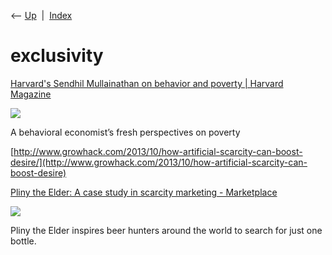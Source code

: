 <div class="nav">

⟵ [Up](index.html)  \|  [Index](index.html)

</div>

# exclusivity

<div class="cards">

<div class="card">

<div class="card-title">

[Harvard's Sendhil Mullainathan on behavior and poverty \| Harvard
Magazine](http://www.harvardmagazine.com/2015/05/the-science-of-scarcity)

</div>

<div class="card-image">

[![](https://www.harvardmagazine.com/sites/default/files/img/article/0415/mj15_p38_01.jpg)](http://www.harvardmagazine.com/2015/05/the-science-of-scarcity)

</div>

A behavioral economist’s fresh perspectives on poverty

</div>

<div class="card">

<div class="card-title">

[http://www.growhack.com/2013/10/how-artificial-scarcity-can-boost-desire/](http://www.growhack.com/2013/10/how-artificial-scarcity-can-boost-desire)

</div>

</div>

<div class="card">

<div class="card-title">

[Pliny the Elder: A case study in scarcity marketing -
Marketplace](http://www.marketplace.org/2014/09/18/business/pliny-elder-case-study-scarcity-marketing)

</div>

<div class="card-image">

[![](https://www.marketplace.org/wp-content/uploads/2014/09/467651337.jpg?fit=1800%2C1000&w=1200)](http://www.marketplace.org/2014/09/18/business/pliny-elder-case-study-scarcity-marketing)

</div>

Pliny the Elder inspires beer hunters around the world to search for
just one bottle.

</div>

</div>
